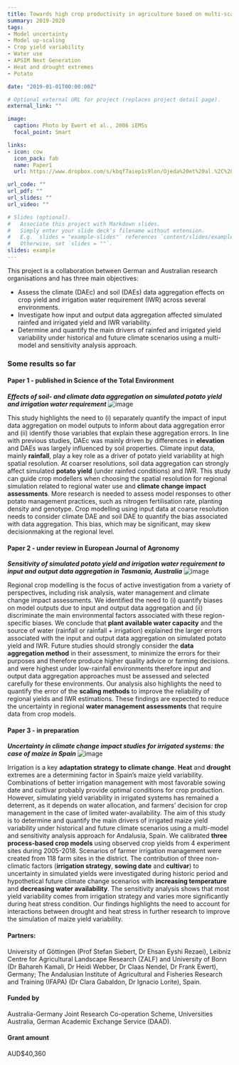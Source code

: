 ```yaml
---
title: Towards high crop productivity in agriculture based on multi-scale modelling and climate change impact studies
summary: 2019-2020
tags:
- Model uncertainty
- Model up-scaling
- Crop yield variability
- Water use
- APSIM Next Generation
- Heat and drought extremes
- Potato

date: "2019-01-01T00:00:00Z"

# Optional external URL for project (replaces project detail page).
external_link: ""

image:
  caption: Photo by Ewert et al., 2006 iEMSs
  focal_point: Smart

links:
- icon: cow
  icon_pack: fab
  name: Paper1
  url: https://www.dropbox.com/s/kbqf7aiep1s9lon/Ojeda%20et%20al.%2C%202020%20STE.pdf?dl=0

url_code: ""
url_pdf: ""
url_slides: ""
url_video: ""

# Slides (optional).
#   Associate this project with Markdown slides.
#   Simply enter your slide deck's filename without extension.
#   E.g. `slides = "example-slides"` references `content/slides/example-slides.md`.
#   Otherwise, set `slides = ""`.
slides: example
---
```


This project is a collaboration between German and Australian research organisations and has three main objectives:

- Assess the climate (DAEc) and soil (DAEs) data aggregation effects on crop yield and irrigation water requirement (IWR) across several environments.
- Investigate how input and output data aggregation affected simulated rainfed and irrigated yield and IWR variability.
- Determine and quantify the main drivers of rainfed and irrigated yield variability under historical and future climate scenarios using a multi-model and sensitivity analysis approach.

### Some results so far

#### Paper 1 - published in Science of the Total Environment

_**Effects of soil- and climate data aggregation on simulated potato yield and irrigation water requirement**_
![image](/img/projects/paper1.jpg)

This study highlights the need to (i) separately quantify the impact of input data aggregation on model outputs to inform about data aggregation error and (ii) identify those variables that explain these aggregation errors. In line with previous studies, DAEc was mainly driven by differences in **elevation** and DAEs was largely influenced by soil properties. Climate input data, mainly **rainfall**, play a key role as a driver of potato yield variability at high spatial resolution. At coarser resolutions, soil data aggregation can strongly affect simulated **potato yield** (under rainfed conditions) and IWR. This study can guide crop modellers when choosing the spatial resolution for regional simulation related to regional water use and **climate change impact assessments**. More research is needed to assess
model responses to other potato management practices, such as nitrogen fertilisation rate, planting density and genotype. Crop modelling using input data at coarse resolution needs to consider climate DAE and soil DAE to quantify the bias associated with data aggregation. This bias, which may be significant, may skew decisionmaking at the regional level.

#### Paper 2 - under review in European Journal of Agronomy

_**Sensitivity of simulated potato yield and irrigation water requirement to input and output data aggregation in Tasmania, Australia**_
![image](/img/projects/paper2.png)

Regional crop modelling is the focus of active investigation from a variety of perspectives, including risk analysis, water management and climate change impact assessments. We identified the need to (i) quantify biases on model outputs due to input and output data aggregation and (ii) discriminate the main environmental factors associated with these region-specific biases. We conclude that **plant available water capacity** and the source of water (rainfall or rainfall + irrigation) explained the larger errors associated with the input and output data aggregation on simulated potato yield and IWR. Future studies should strongly consider the **data aggregation method** in their assessment, to minimize the errors for their purposes and therefore produce higher quality advice or farming decisions. and were highest under low-rainfall environments therefore input and output data aggregation approaches must be assessed and selected carefully for these environments. Our analysis also highlights the need to quantify the error of the **scaling methods** to improve the reliability of regional yields and IWR estimations. These findings are expected to reduce the uncertainty in regional **water management assessments** that require data from crop models.

#### Paper 3 - in preparation

_**Uncertainty in climate change impact studies for irrigated systems: the case of maize in Spain**_
![image](/img/projects/paper3.jpg)

Irrigation is a key **adaptation strategy to climate change**. **Heat** and **drought** extremes are a determining factor in Spain’s maize yield variability. Combinations of better irrigation management with most favorable sowing date and cultivar probably provide optimal conditions for crop production. However, simulating yield variability in irrigated systems has remained a deterrent, as it depends on water allocation, and farmers’ decision for crop management in the case of limited water-availability. The aim of this study is to determine and quantify the main drivers of irrigated maize yield variability under historical and future climate scenarios using a multi-model and sensitivity analysis approach for Andalusia, Spain. We calibrated **three process-based crop models** using observed crop yields from 4 experiment sites during 2005-2018. Scenarios of farmer irrigation management were created from 118 farm sites in the district. The contribution of three non-climatic factors (**irrigation strategy**, **sowing date** and **cultivar**) to uncertainty in simulated yields were investigated during historic period and hypothetical future climate change scenarios with **increasing temperature** and **decreasing water availability**. The sensitivity analysis shows that most yield variability comes from irrigation strategy and varies more significantly during heat stress condition. Our findings highlights the need to account for interactions between drought and heat stress in further research to improve the simulation of maize yield variability.

#### Partners:
University of Göttingen (Prof Stefan Siebert, Dr Ehsan Eyshi Rezaei), Leibniz Centre for Agricultural Landscape Research (ZALF) and University of Bonn (Dr Bahareh Kamali, Dr Heidi Webber, Dr Claas Nendel, Dr Frank Ewert), Germany; The Andalusian Institute of Agricultural and Fisheries Research and Training (IFAPA) (Dr Clara Gabaldon, Dr Ignacio Lorite), Spain.

#### Funded by
Australia-Germany Joint Research Co-operation Scheme, Universities Australia, German Academic Exchange Service (DAAD).

#### Grant amount
AUD$40,360
